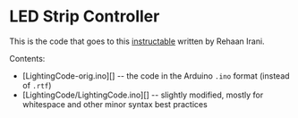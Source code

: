LED Strip Controller
====================

This is the code that goes to this [instructable][] written by Rehaan Irani.

Contents:

* [LightingCode-orig.ino][] -- the code in the Arduino `.ino` format (instead of `.rtf`)
* [LightingCode/LightingCode.ino][] -- slightly modified, mostly for whitespace
                                       and other minor syntax best practices

[instructable]: https://www.instructables.com/LED-Strip-Controller-1/#discuss
